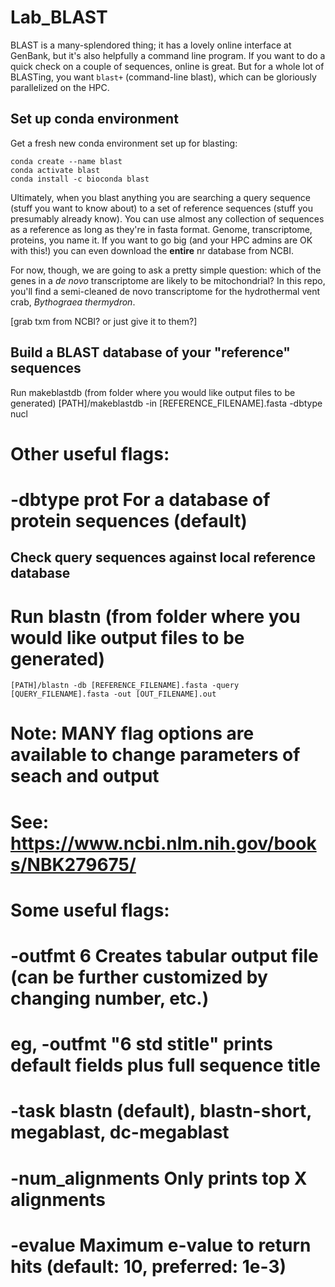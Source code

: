 # Lab_BLAST

BLAST is a many-splendored thing; it has a lovely online interface at GenBank, but it's also helpfully a command line program. If you want to do a quick check on a couple of sequences, online is great. But for a whole lot of BLASTing, you want `blast+` (command-line blast), which can be gloriously parallelized on the HPC.

## Set up conda environment

Get a fresh new conda environment set up for blasting:

```
conda create --name blast
conda activate blast
conda install -c bioconda blast
```

Ultimately, when you blast anything you are searching a query sequence (stuff you want to know about) to a set of reference sequences (stuff you presumably already know). You can use almost any collection of sequences as a reference as long as they're in fasta format. Genome, transcriptome, proteins, you name it. If you want to go big (and your HPC admins are OK with this!) you can even download the **entire** nr database from NCBI.

For now, though, we are going to ask a pretty simple question: which of the genes in a _de novo_ transcriptome are likely to be mitochondrial? In this repo, you'll find a semi-cleaned de novo transcriptome for the hydrothermal vent crab, _Bythograea thermydron_.

[grab txm from NCBI? or just give it to them?]

## Build a BLAST database of your "reference" sequences



Run makeblastdb (from folder where you would like output files to be generated)
	[PATH]/makeblastdb -in [REFERENCE_FILENAME].fasta -dbtype nucl
# Other useful flags:
#	-dbtype prot	For a database of protein sequences (default)

## Check query sequences against local reference database
# Run blastn (from folder where you would like output files to be generated)
	[PATH]/blastn -db [REFERENCE_FILENAME].fasta -query [QUERY_FILENAME].fasta -out [OUT_FILENAME].out

# Note: MANY flag options are available to change parameters of seach and output
# See: https://www.ncbi.nlm.nih.gov/books/NBK279675/
# Some useful flags:
#	-outfmt 6	Creates tabular output file (can be further customized by changing number, etc.)
#			eg, -outfmt "6 std stitle" prints default fields plus full sequence title
#	-task		blastn (default), blastn-short, megablast, dc-megablast
#	-num_alignments Only prints top X alignments
#	-evalue		Maximum e-value to return hits (default: 10, preferred: 1e-3)

